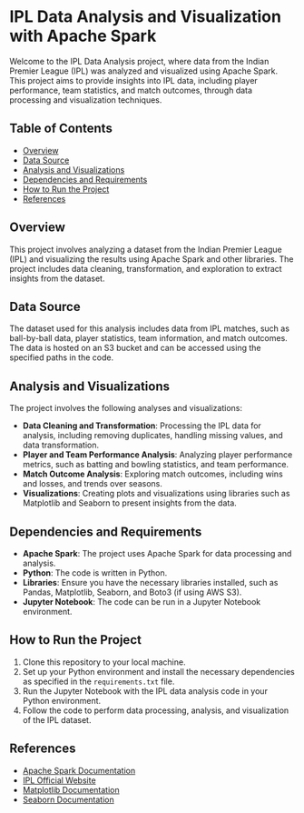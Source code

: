 # IPL Data Analysis and Visualization with Apache Spark

Welcome to the IPL Data Analysis project, where data from the Indian Premier League (IPL) was analyzed and visualized using Apache Spark. This project aims to provide insights into IPL data, including player performance, team statistics, and match outcomes, through data processing and visualization techniques.

## Table of Contents

- [Overview](#overview)
- [Data Source](#data-source)
- [Analysis and Visualizations](#analysis-and-visualizations)
- [Dependencies and Requirements](#dependencies-and-requirements)
- [How to Run the Project](#how-to-run-the-project)
- [References](#references)

## Overview

This project involves analyzing a dataset from the Indian Premier League (IPL) and visualizing the results using Apache Spark and other libraries. The project includes data cleaning, transformation, and exploration to extract insights from the dataset.

## Data Source

The dataset used for this analysis includes data from IPL matches, such as ball-by-ball data, player statistics, team information, and match outcomes. The data is hosted on an S3 bucket and can be accessed using the specified paths in the code.

## Analysis and Visualizations

The project involves the following analyses and visualizations:

- **Data Cleaning and Transformation**: Processing the IPL data for analysis, including removing duplicates, handling missing values, and data transformation.
- **Player and Team Performance Analysis**: Analyzing player performance metrics, such as batting and bowling statistics, and team performance.
- **Match Outcome Analysis**: Exploring match outcomes, including wins and losses, and trends over seasons.
- **Visualizations**: Creating plots and visualizations using libraries such as Matplotlib and Seaborn to present insights from the data.

## Dependencies and Requirements

- **Apache Spark**: The project uses Apache Spark for data processing and analysis.
- **Python**: The code is written in Python.
- **Libraries**: Ensure you have the necessary libraries installed, such as Pandas, Matplotlib, Seaborn, and Boto3 (if using AWS S3).
- **Jupyter Notebook**: The code can be run in a Jupyter Notebook environment.

## How to Run the Project

1. Clone this repository to your local machine.
2. Set up your Python environment and install the necessary dependencies as specified in the `requirements.txt` file.
3. Run the Jupyter Notebook with the IPL data analysis code in your Python environment.
4. Follow the code to perform data processing, analysis, and visualization of the IPL dataset.


## References

- [Apache Spark Documentation](https://spark.apache.org/docs/latest/)
- [IPL Official Website](https://www.iplt20.com/)
- [Matplotlib Documentation](https://matplotlib.org/stable/contents.html)
- [Seaborn Documentation](https://seaborn.pydata.org/)

